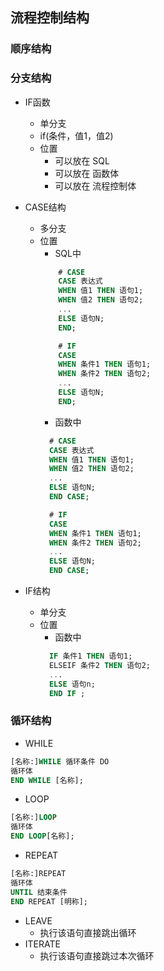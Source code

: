 ## 流程控制结构
### 顺序结构
### 分支结构
- IF函数
    - 单分支
    - if(条件，值1，值2)
    - 位置
        - 可以放在 SQL
        - 可以放在 函数体
        - 可以放在 流程控制体
    
- CASE结构
    - 多分支
    - 位置
        - SQL中
        ```sql
            # CASE
            CASE 表达式
            WHEN 值1 THEN 语句1;
            WHEN 值2 THEN 语句2;
            ...
            ELSE 语句N;
            END;
      
            # IF 
            CASE 
            WHEN 条件1 THEN 语句1;
            WHEN 条件2 THEN 语句2;
            ...
            ELSE 语句N;
            END;
        ```
        - 函数中
        ```sql
          # CASE
          CASE 表达式
          WHEN 值1 THEN 语句1;
          WHEN 值2 THEN 语句2;
          ...
          ELSE 语句N;
          END CASE;
      
          # IF 
          CASE 
          WHEN 条件1 THEN 语句1;
          WHEN 条件2 THEN 语句2;
          ...
          ELSE 语句N;
          END CASE;
      
        ```
- IF结构
    - 单分支
    - 位置
        - 函数中
        ```sql
          IF 条件1 THEN 语句1;
          ELSEIF 条件2 THEN 语句2;
          ... 
          ELSE 语句n; 
          END IF ;
        ```

### 循环结构
- WHILE
```sql
[名称:]WHILE 循环条件 DO 
循环体
END WHILE [名称];
```
- LOOP
```sql
[名称:]LOOP
循环体
END LOOP[名称];

```
- REPEAT
```sql
[名称:]REPEAT 
循环体
UNTIL 结束条件
END REPEAT [明称];
```
- LEAVE 
    - 执行该语句直接跳出循环
- ITERATE
    - 执行该语句直接跳过本次循环